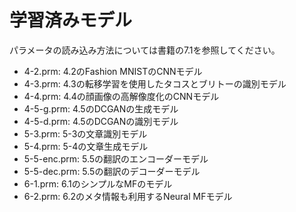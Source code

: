 # 学習済みモデル

パラメータの読み込み方法については書籍の7.1を参照してください。

- 4-2.prm: 4.2のFashion MNISTのCNNモデル
- 4-3.prm: 4.3の転移学習を使用したタコスとブリトーの識別モデル
- 4-4.prm: 4.4の顔画像の高解像度化のCNNモデル
- 4-5-g.prm: 4.5のDCGANの生成モデル
- 4-5-d.prm: 4.5のDCGANの識別モデル
- 5-3.prm: 5-3の文章識別モデル
- 5-4.prm: 5-4の文章生成モデル
- 5-5-enc.prm: 5.5の翻訳のエンコーダーモデル
- 5-5-dec.prm: 5.5の翻訳のデコーダーモデル
- 6-1.prm: 6.1のシンプルなMFのモデル
- 6-2.prm: 6.2のメタ情報も利用するNeural MFモデル